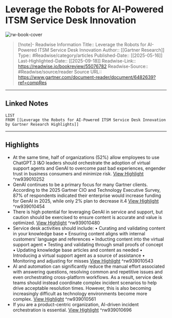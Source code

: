 # Leverage the Robots for AI-Powered ITSM Service Desk Innovation

![rw-book-cover](https://readwise-assets.s3.amazonaws.com/static/images/article3.5c705a01b476.png)
<br>
>[!note]- Readwise Information
>Title:: Leverage the Robots for AI-Powered ITSM Service Desk Innovation
>Author:: [[Gartner Research]]
>Type:: #Readwise/category/articles
>Published-Date:: [[2025-05-16]]
>Last-Highlighted-Date:: [[2025-09-18]]
>Readwise-Link:: https://readwise.io/bookreview/55076782
>Readwise-Source:: #Readwise/source/reader
>Source URL:: https://www.gartner.com/document-reader/document/6482639?ref=compRes
--- 

## Linked Notes
```dataview
LIST
FROM [[Leverage the Robots for AI-Powered ITSM Service Desk Innovation by Gartner Research Highlights]]
```

---

## Highlights
- At the same time, half of organizations (52%) allow employees to use ChatGPT.3 I&O leaders should orchestrate the adoption of virtual support agents and GenAI to overcome past bad experiences, engender trust in business consumers and minimize risk. [View Highlight](https://readwise.io/open/939010252) ^rw939010252
- GenAI continues to be a primary focus for many Gartner clients. According to the 2025 Gartner CIO and Technology Executive Survey, 87% of respondents indicated their enterprise would increase funding for GenAI in 2025, while only 2% plan to decrease it.4 [View Highlight](https://readwise.io/open/939010454) ^rw939010454
- There is high potential for leveraging GenAI in service and support, but caution should be exercised to ensure content is accurate and value is optimized. [View Highlight](https://readwise.io/open/939010480) ^rw939010480
- Service desk activities should include:
  • Curating and validating content in your knowledge base
  • Ensuring content aligns with internal customers’ language and references
  • Inducting content into the virtual support agent
  • Testing and validating through small proofs of concept
  • Updating knowledge base articles and content as needed
  • Introducing a virtual support agent as a source of assistance
  • Monitoring and adjusting for misses [View Highlight](https://readwise.io/open/939010543) ^rw939010543
- AI and automation can significantly reduce the manual effort associated with answering questions, resolving common and repetitive issues and even orchestrating cross-platform workflows. As a result, service desk teams should instead coordinate complex incident scenarios to help drive acceptable resolution times. However, this is also becoming increasingly difficult as technology environments become more complex. [View Highlight](https://readwise.io/open/939010561) ^rw939010561
- If you are a product-centric organization, AI-driven incident orchestration is essential. [View Highlight](https://readwise.io/open/939010696) ^rw939010696
